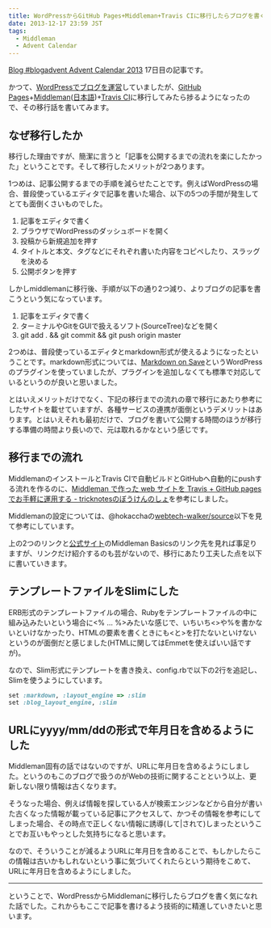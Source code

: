 ```yaml
---
title: WordPressからGitHub Pages+Middleman+Travis CIに移行したらブログを書く気になれた話
date: 2013-12-17 23:59 JST
tags:
  - Middleman
  - Advent Calendar
---
```


[Blog #blogadvent Advent Calendar 2013](http://www.adventar.org/calendars/167) 17日目の記事です。

かつて、[WordPressでブログを運営](http://inputxoutput.com/)していましたが、[GitHub Pages](http://pages.github.com/)+[Middleman](http://middlemanapp.com/)([日本語](http://middlemanjp.github.io/))+[Travis CI](https://travis-ci.org/)に移行してみたら捗るようになったので、その移行話を書いてみます。

## なぜ移行したか

移行した理由ですが、簡潔に言うと「記事を公開するまでの流れを楽にしたかった」ということです。そして移行したメリットが2つあります。

1つめは、記事公開するまでの手順を減らせたことです。例えばWordPressの場合、普段使っているエディタで記事を書いた場合、以下の5つの手間が発生してとても面倒くさいものでした。

1. 記事をエディタで書く
2. ブラウザでWordPressのダッシュボードを開く
3. 投稿から新規追加を押す
4. タイトルと本文、タグなどにそれぞれ書いた内容をコピペしたり、スラッグを決める
5. 公開ボタンを押す

しかしmiddlemanに移行後、手順が以下の通り2つ減り、よりブログの記事を書こうという気になっています。

1. 記事をエディタで書く
2. ターミナルやGitをGUIで扱えるソフト(SourceTree)などを開く
3. git add . && git commit && git push origin master

2つめは、普段使っているエディタとmarkdown形式が使えるようになったということです。markdown形式については、[Markdown on Save](http://wordpress.org/plugins/markdown-on-save/)というWordPressのプラグインを使っていましたが、プラグインを追加しなくても標準で対応しているというのが良いと思いました。

とはいえメリットだけでなく、下記の移行までの流れの章で移行にあたり参考にしたサイトを載せていますが、各種サービスの連携が面倒というデメリットはあります。とはいえそれも最初だけで、ブログを書いて公開する時間のほうが移行する準備の時間より長いので、元は取れるかなという感じです。

## 移行までの流れ

MiddlemanのインストールとTravis CIで自動ビルドとGitHubへ自動的にpushする流れを作るのに、[Middleman で作った web サイトを Travis + GitHub pages でお手軽に運用する - tricknotesのぼうけんのしょ](http://tricknotes.hateblo.jp/entry/2013/06/17/020229)を参考にしました。

Middlemanの設定については、@hokacchaの[webtech-walker/source](https://github.com/hokaccha/webtech-walker/tree/master/source)以下を見て参考にしています。

上の2つのリンクと[公式サイト](http://middlemanapp.com/)のMiddleman Basicsのリンク先を見れば事足りますが、リンクだけ紹介するのも芸がないので、移行にあたり工夫した点を以下に書いていきます。

## テンプレートファイルをSlimにした

ERB形式のテンプレートファイルの場合、Rubyをテンプレートファイルの中に組み込みたいという場合に&lt;% ... %&gt;みたいな感じで、いちいち&lt;&gt;や%を書かないといけなかったり、HTMLの要素を書くときにも&lt;と&gt;を打たないといけないというのが面倒だと感じました(HTMLに関してはEmmetを使えばいい話ですが)。

なので、Slim形式にテンプレートを書き換え、config.rbで以下の2行を追記し、Slimを使うようにしています。

```ruby
set :markdown, :layout_engine => :slim
set :blog_layout_engine, :slim
```

## URLにyyyy/mm/ddの形式で年月日を含めるようにした

Middleman固有の話ではないのですが、URLに年月日を含めるようにしました。というのもこのブログで扱うのがWebの技術に関することという以上、更新しない限り情報は古くなります。

そうなった場合、例えば情報を探している人が検索エンジンなどから自分が書いた古くなった情報が載っている記事にアクセスして、かつその情報を参考にしてしまった場合、その時点で正しくない情報に誘導(して|されて)しまったということでお互いもやっとした気持ちになると思います。

なので、そういうことが減るようURLに年月日を含めることで、もしかしたらこの情報は古いかもしれないという事に気づいてくれたらという期待をこめて、URLに年月日を含めるようにしました。

------

ということで、WordPressからMiddlemanに移行したらブログを書く気になれた話でした。これからもここで記事を書けるよう技術的に精進していきたいと思います。